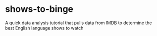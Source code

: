 # shows-to-binge
A quick data analysis tutorial that pulls data from IMDB to determine the best English language shows to watch
